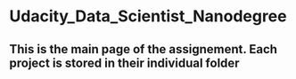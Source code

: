 # Udacity_Data_Scientist_Nanodegree

## This is the main page of the assignement. Each project is stored in their individual folder
